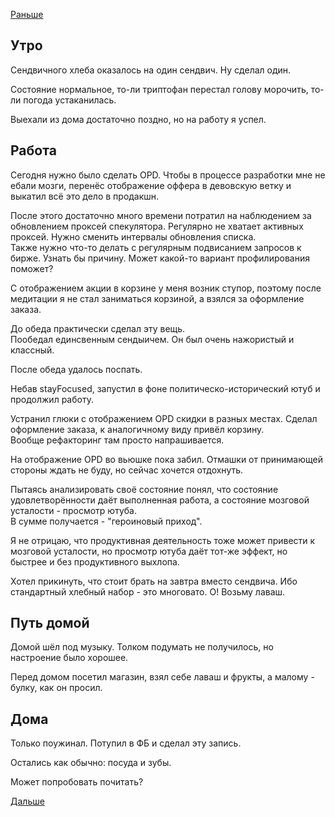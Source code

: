 [Раньше](2020.02.19.md)  
## Утро
Сендвичного хлеба оказалось на один сендвич. Ну сделал один.

Состояние нормальное, то-ли триптофан перестал голову морочить, то-ли погода устаканилась.

Выехали из дома достаточно поздно, но на работу я успел.
## Работа
Сегодня нужно было сделать OPD. Чтобы в процессе разработки мне не ебали мозги, перенёс отображение оффера в девовскую ветку и выкатил всё это дело в продакшн.

После этого достаточно много времени потратил на наблюдением за обновлением проксей спекулятора. Регулярно не хватает активных проксей. Нужно сменить интервалы обновления списка.  
Также нужно что-то делать с регулярным подвисанием запросов к бирже. Узнать бы причину. Может какой-то вариант профилирования поможет?

С отображением акции в корзине у меня возник ступор, поэтому после медитации я не стал заниматься корзиной, а взялся за оформление заказа.

До обеда практически сделал эту вещь.  
Пообедал единсвенным сендыичем. Он был очень нажористый и классный.

После обеда удалось поспать.

Небав stayFocused, запустил в фоне политическо-исторический ютуб и продолжил работу.

Устранил глюки с отображением OPD скидки в разных местах. Сделал оформление заказа, к аналогичному виду привёл корзину.  
Вообще рефакторинг там просто напрашивается.

На отображение OPD во вьюшке пока забил. Отмашки от принимающей стороны ждать не буду, но сейчас хочется отдохнуть.

Пытаясь анализировать своё состояние понял, что состояние удовлетворённости даёт выполненная работа, а состояние мозговой усталости - просмотр ютуба.  
В сумме получается - "героиновый приход".

Я не отрицаю, что продуктивная деятельность тоже может привести к мозговой усталости, но просмотр ютуба даёт тот-же эффект, но быстрее и без продуктивного выхлопа.

Хотел прикинуть, что стоит брать на завтра вместо сендвича. Ибо стандартный хлебный набор - это многовато. О! Возьму лаваш.
## Путь домой
Домой шёл под музыку. Толком подумать не получилось, но настроение было хорошее.

Перед домом посетил магазин, взял себе лаваш и фрукты, а малому - булку, как он просил.
## Дома
Только поужинал.
Потупил в ФБ и сделал эту запись.

Остались как обычно: посуда и зубы.

Может попробовать почитать?

[Дальше](2020.02.21.md)
